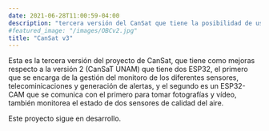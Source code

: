 ```yaml
---
date: 2021-06-28T11:00:59-04:00
description: "tercera versión del CanSat que tiene la posibilidad de usar una camara fotografica"
#featured_image: "/images/OBCv2.jpg"
title: "CanSat v3"
---
```


Esta es la tercera versión del proyecto de CanSat, que tiene como mejoras respecto
a la versión 2 (CanSaT UNAM) que tiene dos ESP32, el primero que se encarga de la gestión del
monitoro de los diferentes sensores, telecominicaciones y generación  de alertas, y el segundo es un ESP32-CAM que se comunica con el primero para tomar fotografías y vídeo, también monitorea el estado de dos sensores de calidad del aire.

Este proyecto sigue en desarrollo.